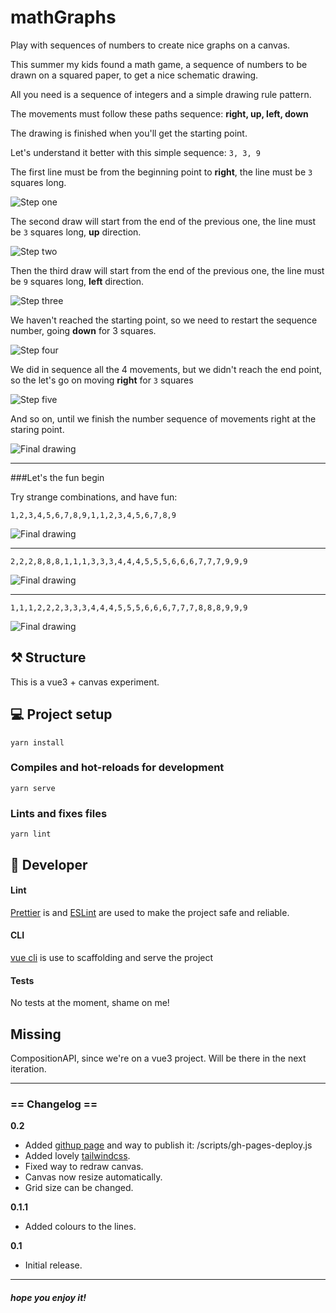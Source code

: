 # mathGraphs

Play with sequences of numbers to create nice graphs on a canvas.

This summer my kids found a math game, a sequence of numbers to be drawn on a squared paper, to get a nice schematic drawing.

All you need is a sequence of integers and a simple drawing rule pattern.

The movements must follow these paths sequence: **right, up, left, down**

The drawing is finished when you'll get the starting point.

Let's understand it better with this simple sequence: `3, 3, 9`

The first line must be from the beginning point to **right**, the line must be `3` squares long.

![Step one](readme/step1.png?raw=true "Step one")

The second draw will start from the end of the previous one, the line must be `3` squares long, **up** direction.

![Step two](readme/step2.png?raw=true "Step two")   
 
Then the third draw will start from the end of the previous one, the line must be `9` squares long, **left** direction.

![Step three](readme/step3.png?raw=true "Step three")   

We haven't reached the starting point, so we need to restart the sequence number, going **down** for 3 squares.

![Step four](readme/step4.png?raw=true "Step four")   

We did in sequence all the 4 movements, but we didn't reach the end point, so the let's go on moving **right** for `3` squares 

![Step five](readme/step5.png?raw=true "Step five")   

And so on, until we finish the number sequence of movements right at the staring point. 

![Final drawing](readme/final.png?raw=true "Final drawing")

___

###Let's the fun begin

Try strange combinations, and have fun:

`1,2,3,4,5,6,7,8,9,1,1,2,3,4,5,6,7,8,9`

![Final drawing](readme/example1.png?raw=true "Final drawing")

___ 

`2,2,2,8,8,8,1,1,1,3,3,3,4,4,4,5,5,5,6,6,6,7,7,7,9,9,9`

![Final drawing](readme/example2.png?raw=true "Final drawing")

___
  
`1,1,1,2,2,2,3,3,3,4,4,4,5,5,5,6,6,6,7,7,7,8,8,8,9,9,9`

![Final drawing](readme/example3.png?raw=true "Final drawing")

## ⚒ Structure

This is a vue3 + canvas experiment.


## ‍💻 Project setup

```
yarn install
```

### Compiles and hot-reloads for development
```
yarn serve
```

### Lints and fixes files
```
yarn lint
```

## 👾 Developer

#### Lint

[Prettier](https://prettier.io) is and [ESLint](https://eslint.org/) are used to make the project safe and reliable.

#### CLI

[vue cli](https://cli.vuejs.org/) is use to scaffolding and serve the project

#### Tests

No tests at the moment, shame on me!

## Missing

CompositionAPI, since we're on a vue3 project. Will be there in the next iteration. 

___

### == Changelog ==

**0.2**
 
 - Added [githup page](https://gentax.github.io/mathGraphs/) and way to publish it: /scripts/gh-pages-deploy.js
 - Added lovely [tailwindcss](https://tailwindcss.com/).
 - Fixed way to redraw canvas.
 - Canvas now resize automatically.
 - Grid size can be changed.
 
**0.1.1**

 - Added colours to the lines.

 **0.1**

 - Initial release.


--- 

##### hope you enjoy it!

